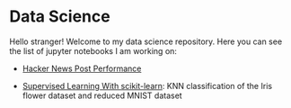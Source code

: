 # Data Science

Hello stranger! Welcome to my data science repository. Here you can see the list of jupyter notebooks I am working on:

- [Hacker News Post Performance](https://github.com/martinacantaro/data_science/blob/master/hacker_news_post_performance/hacker_news_post_performance.ipynb)

- [Supervised Learning With scikit-learn](https://github.com/martinacantaro/data_science/blob/master/supervised_learning_with_scikit-learn/supervised_learning_with_scikit_learn.ipynb): KNN classification of the Iris flower dataset and reduced MNIST dataset
